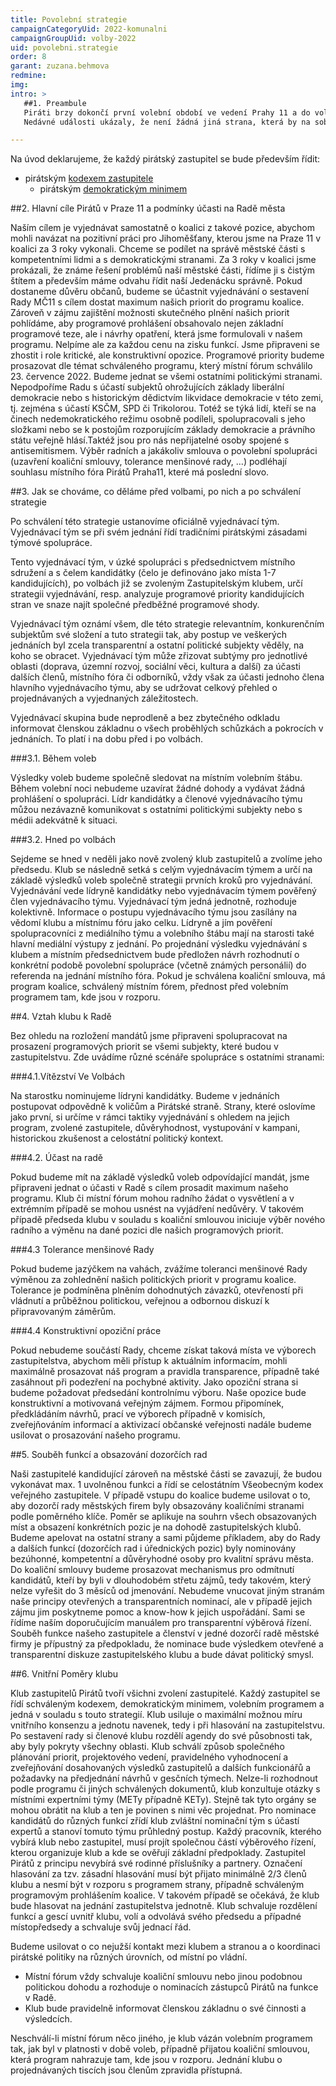 ```yaml
---
title: Povolební strategie
campaignCategoryUid: 2022-komunalni
campaignGroupUid: volby-2022
uid: povolebni.strategie
order: 8
garant: zuzana.behmova
redmine: 
img: 
intro: >
   ##1. Preambule
   Piráti brzy dokončí první volební období ve vedení Prahy 11 a do voleb v roce 2022 jdou s jasnou vizí, jak pokračovat v započaté práci pro jihoměšťany. V roce 2018 se Jižní Město díky voličské podpoře ocitlo na prahu změny. Ta ale nenastane přes noc. Správné věci totiž vyžadují čas, a hlavně hodně úsilí. Za tři roky jsme dosáhli výrazného rozvoje naší MČ a v tom chceme následující 4 roky pokračovat. <br>
   Nedávné události ukázaly, že není žádná jiná strana, která by na sobě neměla stín korupční kauzy či nevystupovala s populistickými hesly. Naše protikorupční opatření nastavená na radnici se ukázala jako funkční, protože dlouhodobě držíme K-index na hodnotě B. Sami jdeme vzorem, i proto Piráti před každými volbami připravují tuto tzv. povolební strategii, kde si sami sobě stanoví jasná a transparentní pravidla, jak budou postupovat v rámci potenciálního formování nové koalice a v rámci vyjednávání programu nové koalice i obsazení jednotlivých postů. Jsme jediná strana, která takto otevřeně deklaruje svůj postup, určuje vyjednavače a priority při vyjednávání, nechceme žádné zákulisní kšefty a osobní handly o místa či vliv ve firmách, chceme transparentní a jednoznačné rozdělení gescí, pravomocí a odpovědnosti. Touto strategií dáváme jasný vzkaz našim voličům, kterým otevřeným způsobem říkáme, co od nás mohou očekávat. Zároveň končící funkční období ukázalo, že na těchto pravidlech musíme v nejvyšší možné míře trvat i ve vztahu k případným koaličním partnerům nebo vůči Radě z opozice. Budeme usilovat o posílení veřejného dohledu nad jednotlivými gescemi a firmami kde je vlastníkem MČ 11. Jasně v této strategii deklarujeme, že nepodpoříme svými hlasy kroky, které by byly v přímém rozporu s těmito záměry. Posilování veřejného dohledu je nejen tím, co od nás voliči na prvním místě očekávají, zavírá také dveře korupci a organizovanému zločinu. 

---
```


Na úvod deklarujeme, že každý pirátský zastupitel se bude především řídit: 
- pirátským [kodexem zastupitele](https://wiki.pirati.cz/program/kodex_zastupitele)
  - pirátským [demokratickým minimem](https://wiki.pirati.cz/program/minimum)
 

##2. Hlavní cíle Pirátů v Praze 11 a podmínky účasti na Radě města 

Naším cílem je vyjednávat samostatně o koalici z takové pozice, abychom mohli navázat na pozitivní práci pro Jihoměšťany, kterou jsme na Praze 11 v koalici za 3 roky vykonali. Chceme se podílet na správě městské části s kompetentními lidmi a s demokratickými stranami. Za 3 roky v koalici jsme prokázali, že známe řešení problémů naší městské části, řídíme ji s čistým štítem a především máme odvahu řídit naší Jedenácku správně. Pokud dostaneme důvěru občanů, budeme se účastnit vyjednávání o sestavení Rady MČ11 s cílem dostat maximum našich priorit do programu koalice. Zároveň v zájmu zajištění možnosti skutečného plnění našich priorit pohlídáme, aby programové prohlášení obsahovalo nejen základní programové teze, ale i návrhy opatření, která jsme formulovali v našem programu. Nelpíme ale za každou cenu na zisku funkcí. Jsme připraveni se zhostit i role kritické, ale konstruktivní opozice. Programové priority budeme prosazovat dle témat schváleného programu, který místní fórum schválilo 23. července 2022. Budeme jednat se všemi ostatními politickými stranami. Nepodpoříme Radu s účastí subjektů ohrožujících základy liberální demokracie nebo s historickým dědictvím likvidace demokracie v této zemi, tj. zejména s účastí KSČM, SPD či Trikolorou. Totéž se týká lidí, kteří se na činech nedemokratického režimu osobně podíleli, spolupracovali s jeho složkami nebo se k postojům rozporujícím základy demokracie a právního státu veřejně hlásí.Taktéž jsou pro nás nepřijatelné osoby spojené s antisemitismem. Výběr radních a jakákoliv smlouva o povolební spolupráci (uzavření koaliční smlouvy, tolerance menšinové rady, …) podléhají souhlasu místního fóra Pirátů Praha11, které má poslední slovo. 


##3. Jak se chováme, co děláme před volbami, po nich a po schválení strategie 

Po schválení této strategie ustanovíme oficiálně vyjednávací tým. Vyjednávací tým se při svém jednání řídí tradičními pirátskými zásadami týmové spolupráce. 

Tento vyjednávací tým, v úzké spolupráci s předsednictvem místního sdružení a s čelem kandidátky (čelo je definováno jako místa 1-7 kandidujících), po volbách již se zvoleným Zastupitelským klubem, určí strategii vyjednávání, resp. analyzuje programové priority kandidujících stran ve snaze najít společné předběžné programové shody.

Vyjednávací tým oznámí všem, dle této strategie relevantním, konkurenčním subjektům své složení a tuto strategii tak, aby postup ve veškerých jednáních byl zcela transparentní a ostatní politické subjekty věděly, na koho se obracet. Vyjednávací tým může zřizovat subtýmy pro jednotlivé oblasti (doprava, územní rozvoj, sociální věci, kultura a další) za účasti dalších členů, místního fóra či odborníků, vždy však za účasti jednoho člena hlavního vyjednávacího týmu, aby se udržovat celkový přehled o projednávaných a vyjednaných záležitostech. 

Vyjednávací skupina bude neprodleně a bez zbytečného odkladu informovat členskou základnu o všech proběhlých schůzkách a pokrocích v jednáních. To platí i na dobu před i po volbách.


###3.1. Během voleb

Výsledky voleb budeme společně sledovat na místním volebním štábu. 
Během volební noci nebudeme uzavírat žádné dohody a vydávat žádná prohlášení o spolupráci. Lídr kandidátky a členové vyjednávacího týmu můžou nezávazně komunikovat s ostatními politickými subjekty nebo s médii adekvátně k situaci. 

###3.2. Hned po volbách 

Sejdeme se hned v neděli jako nově zvolený klub zastupitelů a zvolíme jeho předsedu. Klub se následně setká s celým vyjednávacím týmem a určí na základě výsledků voleb společně strategii prvních kroků pro vyjednávání. 
Vyjednávání vede lídryně kandidátky nebo vyjednávacím týmem pověřený člen vyjednávacího týmu. Vyjednávací tým jedná jednotně, rozhoduje kolektivně. Informace o postupu vyjednávacího týmu jsou zasílány na vědomí klubu a místnímu fóru jako celku. Lídryně a jím pověření spolupracovníci z mediálního týmu a volebního štábu mají na starosti také hlavní mediální výstupy z jednání. 
Po projednání výsledku vyjednávání s klubem a místním předsednictvem bude předložen návrh rozhodnutí o konkrétní podobě povolební spolupráce (včetně známých personálií) do referenda na jednání místního fóra. Pokud je schválena koaliční smlouva, má program koalice, schválený místním fórem, přednost před volebním programem tam, kde jsou v rozporu. 

##4. Vztah klubu k Radě

Bez ohledu na rozložení mandátů jsme připraveni spolupracovat na prosazení programových priorit se všemi subjekty, které budou v zastupitelstvu. Zde uvádíme různé scénáře spolupráce s ostatními stranami: 

###4.1.Vítězství Ve Volbách

Na starostku nominujeme lídryni kandidátky. Budeme v jednáních postupovat odpovědně k voličům a Pirátské straně. Strany, které oslovíme jako první, si určíme v rámci taktiky vyjednávání s ohledem na jejich program, zvolené zastupitele, důvěryhodnost, vystupování v kampani, historickou zkušenost a celostátní politický kontext. 

###4.2. Účast na radě

Pokud budeme mít na základě výsledků voleb odpovídající mandát, jsme připraveni jednat o účasti v Radě s cílem prosadit maximum našeho programu. Klub či místní fórum mohou radního žádat o vysvětlení a v extrémním případě se mohou usnést na vyjádření nedůvěry. V takovém případě předseda klubu v souladu s koaliční smlouvou iniciuje výběr nového radního a výměnu na dané pozici dle našich programových priorit. 

###4.3 Tolerance menšinové Rady

Pokud budeme jazýčkem na vahách, zvážíme toleranci menšinové Rady výměnou za zohlednění našich politických priorit v programu koalice. Tolerance je podmíněna plněním dohodnutých závazků, otevřeností při vládnutí a průběžnou politickou, veřejnou a odbornou diskuzí k připravovaným záměrům. 

###4.4 Konstruktivní opoziční práce

Pokud nebudeme součástí Rady, chceme získat taková místa ve výborech zastupitelstva, abychom měli přístup k aktuálním informacím, mohli maximálně prosazovat náš program a pravidla transparence, případně také zasáhnout při podezření na pochybné aktivity. Jako opoziční strana si budeme požadovat předsedání kontrolnímu výboru. Naše opozice bude konstruktivní a motivovaná veřejným zájmem. Formou připomínek, předkládáním návrhů, prací ve výborech případně v komisích, zveřejňováním informací a aktivizací občanské veřejnosti nadále budeme usilovat o prosazování našeho programu. 

##5. Souběh funkcí a obsazování dozorčích rad

Naši zastupitelé kandidující zároveň na městské části se zavazují, že budou vykonávat max. 1 uvolněnou funkci a řídí se celostátním Všeobecným kodex veřejného zastupitele. V případě vstupu do koalice budeme usilovat o to, aby dozorčí rady městských firem byly obsazovány koaličními stranami podle poměrného klíče. Poměr se aplikuje na souhrn všech obsazovaných míst a obsazení konkrétních pozic je na dohodě zastupitelských klubů. Budeme apelovat na ostatní strany a sami půjdeme příkladem, aby do Rady a dalších funkcí (dozorčích rad i úřednických pozic) byly nominovány bezúhonné, kompetentní a důvěryhodné osoby pro kvalitní správu města. Do koaliční smlouvy budeme prosazovat mechanismus pro odmítnutí kandidátů, kteří by byli v dlouhodobém střetu zájmů, tedy takovém, který nelze vyřešit do 3 měsíců od jmenování. Nebudeme vnucovat jiným stranám naše principy otevřených a transparentních nominací, ale v případě jejich zájmu jim poskytneme pomoc a know-how k jejich uspořádání. Sami se řídíme naším doporučujícím manuálem pro transparentní výběrová řízení. Souběh funkce našeho zastupitele a členství v jedné dozorčí radě městské firmy je přípustný za předpokladu, že nominace bude výsledkem otevřené a transparentní diskuze zastupitelského klubu a bude dávat politický smysl. 

##6. Vnitřní Poměry klubu

Klub zastupitelů Pirátů tvoří všichni zvolení zastupitelé. Každý zastupitel se řídí schváleným kodexem, demokratickým minimem, volebním programem a jedná v souladu s touto strategií. Klub usiluje o maximální možnou míru vnitřního konsenzu a jednotu navenek, tedy i při hlasování na zastupitelstvu. Po sestavení rady si členové klubu rozdělí agendy do své působnosti tak, aby byly pokryty všechny oblasti. Klub schválí způsob společného plánování priorit, projektového vedení, pravidelného vyhodnocení a zveřejňování dosahovaných výsledků zastupitelů a dalších funkcionářů a požadavky na předjednání návrhů v gesčních týmech. Nelze-li rozhodnout podle programu či jiných schválených dokumentů, klub konzultuje otázky s  místními expertními týmy (METy případně KETy).  Stejně tak tyto orgány se mohou obrátit na klub a ten je povinen s nimi věc projednat. Pro nominace kandidátů do různých funkcí zřídí klub zvláštní nominační tým s účastí expertů a stanoví tomuto týmu průhledný postup. Každý pracovník, kterého vybírá klub nebo zastupitel, musí projít společnou částí výběrového řízení, kterou organizuje klub a kde se ověřují základní předpoklady. Zastupitel Pirátů z principu nevybírá své rodinné příslušníky a partnery. Označení hlasování za tzv. zásadní hlasování musí být přijato minimálně 2/3 členů klubu a nesmí být v rozporu s programem strany, případně schváleným programovým prohlášením koalice. V takovém případě se očekává, že klub bude hlasovat na jednání zastupitelstva jednotně. Klub schvaluje rozdělení funkcí a gescí uvnitř klubu, volí a odvolává svého předsedu a případné místopředsedy a schvaluje svůj jednací řád. 

Budeme usilovat o co nejužší kontakt mezi klubem a stranou a o koordinaci pirátské politiky na různých úrovních, od místní po vládní. 

- Místní fórum vždy schvaluje koaliční smlouvu nebo jinou podobnou politickou dohodu a rozhoduje o nominacích zástupců Pirátů na funkce v Radě.
- Klub bude pravidelně informovat členskou základnu o své činnosti a výsledcích.

Neschválí-li místní  fórum něco jiného, je klub vázán volebním programem tak, jak byl v platnosti v době voleb, případně přijatou koaliční smlouvou, která program nahrazuje tam, kde jsou v rozporu. Jednání klubu o projednávaných tiscích jsou členům zpravidla přístupná. 
